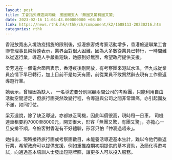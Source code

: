 ```yaml
---
layout: post
title: 工會指欠導遊與司機　接團開支大「無團又驚有團又驚」
date: 2023-02-16 11:04:43.000000000 +08:00
link: https://news.rthk.hk/rthk/ch/component/k2/1688113-20230216.htm
categories: rthk
---
```


香港放寬出入境防疫措施的限制後，抵港旅客或考察活動增多，香港旅遊聯業工會聯會理事長梁芳遠表示，業界面對很大困難，因為大多數從業員已轉行，一時間難以從返行業，導遊人手嚴重短缺，她感到好無奈，希望政府提供支援。

梁芳遠在一個電台節目表示，香港疫後剛開放，有考察團來港試水溫，但九成從業員疫情下早已轉行，加上目前不是每天有團，前從業員不敢貿然辭去現有工作重返導遊行業。

她表示，曾經因為缺人， 一名導遊要分別照顧兩間公司的考察團，只能利用自由活動空間游走，但旅行團突然改變行程，令導遊與公司之間非常頭痛，亦引起團友不滿，如同打仗。

梁芳遠說，除了缺乏導遊，亦都缺乏司機，因此叫價很高，現時租一日車， 司機連車租要約7000至8000元，開支很大，形容「無團又驚，有團又驚」，亦擔心一旦安排不順，令旅客對香港有不好體驗，形容只怕「仲衰過唔來」。

她指出，現時接待旅行團或考察團數目，未能養活導遊基本生計，難以令他們重返行業，希望政府可以提供支援，例如重推疫期初期提供的基本資助，及簡化導遊考試，向通過基本培訓人士發出短期牌照，讓更多人可以投入服務。
